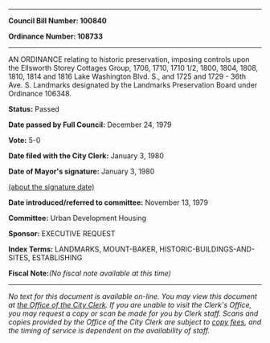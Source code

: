 

********

**Council Bill Number: 100840**
   
**Ordinance Number: 108733**
********

 AN ORDINANCE relating to historic preservation, imposing controls upon the Ellsworth Storey Cottages Group, 1706, 1710, 1710 1/2, 1800, 1804, 1808, 1810, 1814 and 1816 Lake Washington Blvd. S., and 1725 and 1729 - 36th Ave. S. Landmarks designated by the Landmarks Preservation Board under Ordinance 106348.

**Status:** Passed
   
**Date passed by Full Council:** December 24, 1979
   
**Vote:** 5-0
   
**Date filed with the City Clerk:** January 3, 1980
   
**Date of Mayor's signature:** January 3, 1980
   
[(about the signature date)](/~public/approvaldate.htm)
   
   
   
**Date introduced/referred to committee:** November 13, 1979
   
**Committee:** Urban Development Housing
   
**Sponsor:** EXECUTIVE REQUEST
   
   
**Index Terms:** LANDMARKS, MOUNT-BAKER, HISTORIC-BUILDINGS-AND-SITES, ESTABLISHING

**Fiscal Note:**_(No fiscal note available at this time)_
********

_No text for this document is available on-line. You may view this document at [the Office of the City Clerk](http://www.seattle.gov/leg/clerk/contactUs.htm). If you are unable to visit the Clerk's Office, you may request a copy or scan be made for you by Clerk staff. Scans and copies provided by the Office of the City Clerk are subject to [copy fees](http://clerk.seattle.gov/~public/clerkfees.htm), and the timing of service is dependent on the availability of staff._

